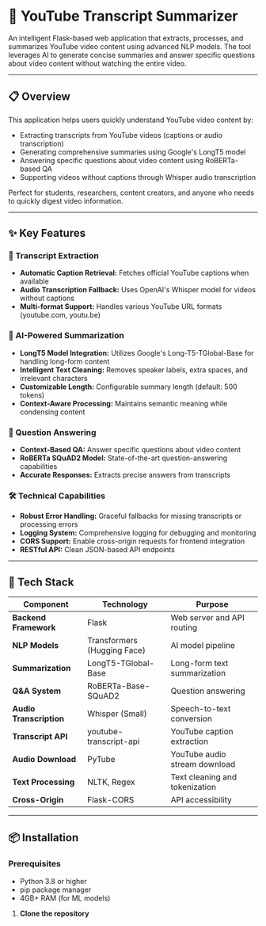 # 🎥 YouTube Transcript Summarizer

An intelligent Flask-based web application that extracts, processes, and summarizes YouTube video content using advanced NLP models. The tool leverages AI to generate concise summaries and answer specific questions about video content without watching the entire video.

---

## 📋 Overview

This application helps users quickly understand YouTube video content by:
- Extracting transcripts from YouTube videos (captions or audio transcription)
- Generating comprehensive summaries using Google's LongT5 model
- Answering specific questions about video content using RoBERTa-based QA
- Supporting videos without captions through Whisper audio transcription

Perfect for students, researchers, content creators, and anyone who needs to quickly digest video information.

---

## ✨ Key Features

### 🎯 Transcript Extraction
- **Automatic Caption Retrieval:** Fetches official YouTube captions when available
- **Audio Transcription Fallback:** Uses OpenAI's Whisper model for videos without captions
- **Multi-format Support:** Handles various YouTube URL formats (youtube.com, youtu.be)

### 📝 AI-Powered Summarization
- **LongT5 Model Integration:** Utilizes Google's Long-T5-TGlobal-Base for handling long-form content
- **Intelligent Text Cleaning:** Removes speaker labels, extra spaces, and irrelevant characters
- **Customizable Length:** Configurable summary length (default: 500 tokens)
- **Context-Aware Processing:** Maintains semantic meaning while condensing content

### 💬 Question Answering
- **Context-Based QA:** Answer specific questions about video content
- **RoBERTa SQuAD2 Model:** State-of-the-art question-answering capabilities
- **Accurate Responses:** Extracts precise answers from transcripts

### 🛠️ Technical Capabilities
- **Robust Error Handling:** Graceful fallbacks for missing transcripts or processing errors
- **Logging System:** Comprehensive logging for debugging and monitoring
- **CORS Support:** Enable cross-origin requests for frontend integration
- **RESTful API:** Clean JSON-based API endpoints

---

## 🧰 Tech Stack

| Component | Technology | Purpose |
|-----------|-----------|---------|
| **Backend Framework** | Flask | Web server and API routing |
| **NLP Models** | Transformers (Hugging Face) | AI model pipeline |
| **Summarization** | LongT5-TGlobal-Base | Long-form text summarization |
| **Q&A System** | RoBERTa-Base-SQuAD2 | Question answering |
| **Audio Transcription** | Whisper (Small) | Speech-to-text conversion |
| **Transcript API** | youtube-transcript-api | YouTube caption extraction |
| **Audio Download** | PyTube | YouTube audio stream download |
| **Text Processing** | NLTK, Regex | Text cleaning and tokenization |
| **Cross-Origin** | Flask-CORS | API accessibility |

---

## 📦 Installation

### Prerequisites
- Python 3.8 or higher
- pip package manager
- 4GB+ RAM (for ML models)


1. **Clone the repository**
```bash
